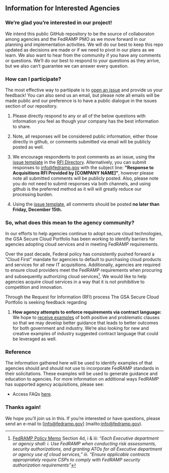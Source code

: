 ## Information for Interested Agencies 

### We’re glad you’re interested in our project!

We intend this public GitHub repository to be the source of collaboraton among agencies and the FedRAMP PMO as we move forward in our planning and implementation activities. We will do our best to keep this repo updated as decisions are made or if we need to pivot in our plans as we learn. We also want to hear from the community if you have any comments or questions. We’ll do our best to respond to your questions as they arrive, but we also can’t guarantee we can answer every question.  

### How can I participate?

The most effective way to partiipate is to [open an issue](https://github.com/GSA/fedramp/issues/new) and provide us your feedback! You can also send us an email, but please note all emails will be made public and our preference is to have a public dialogue in the issues section of our repository.

1. Please directly respond to any or all of the below questions with information you feel as though your company has the best information to share.

2. Note, all responses will be considered public information, either those directly in github, or comments submitted via email will be publicly posted as well.

3. We encourage respondents to post comments as an issue, using the [issue template](https://github.com/GSA/fedramp/blob/master/ISSUE_TEMPLATE.md) in the [RFI Directory](https://github.com/GSA/fedramp/tree/master/rfi-directory). Alternatively, you can submit responses to [info@fedramp.gov](mailto:info@fedramp.gov) with the subject line: **"Response to Acquisitions RFI Provided by [COMPANY NAME]"**, however please note all submitted comments will be publicly posted. Also, please note you do not need to submit responses via both channels, and using github is the preferred method as it will will greatly reduce our processing burden.

4. Using the [issue template](https://github.com/GSA/fedramp/blob/master/ISSUE_TEMPLATE.md), all comments should be posted **no later than Friday, December 15th.** 

### So, what does this mean to the agency community?
In our efforts to help agencies continue to adopt secure cloud technologies, the GSA Secure Cloud Portfolio has been working to identify barriers for agencies adopting cloud services and in meeting FedRAMP requirements.

Over the past decade, Federal policy has consistently pushed forward a “Cloud First” mandate for agencies to default to purchasing cloud products and services for all new IT acquisitions. Additionally, agencies are required to ensure cloud providers meet the FedRAMP requirements when procuring and subsequently authorizing cloud services[^1]. We would like to help agencies acquire cloud services in a way that it is not prohibitive to competition and innovation.

Through the Request for Information (RFI) process The GSA Secure Cloud Portfolio is seeking feedback regarding 
1. **How agency attempts to enforce requirements via contract language:** We hope to [receive examples](https://github.com/GSA/fedramp/blob/master/rfi-directory/contract_language.md) of both positive and problematic clauses so that we may develop better guidance that leads to better outcomes for both government and industry. We’re also looking for new and creative examples of industry suggested contract language that could be leveraged as well.

### Reference
The information gathered here will be used to identify examples of that agencies should and should not use to incorporate FedRAMP standards in their solicitations. These examples will be used to generate guidance and education to agencies. For more information on additional ways FedRAMP has supported agency acquisitions, please see:

* Access FAQs [here](https://www.fedramp.gov/fedramp-acquisition-faqs/).

### Thanks again!
We hope you’ll join us in this. If you’re interested or have questions, please send an e-mail to [info@fedramp.gov] (mailto:info@fedramp.gov). 

[^1]:  [FedRAMP Policy Memo](https://s3.amazonaws.com/sitesusa/wp-content/uploads/sites/482/2015/03/fedrampmemo.pdf) Section 4d, i & iii: _“Each Executive department or agency shall: i. Use FedRAMP when conducting risk assessments, security authorizations, and granting ATOs for all Executive department or agency use of cloud services,” iii. “Ensure applicable contracts appropriately require CSPs to comply with FedRAMP security authorization requirements”_
